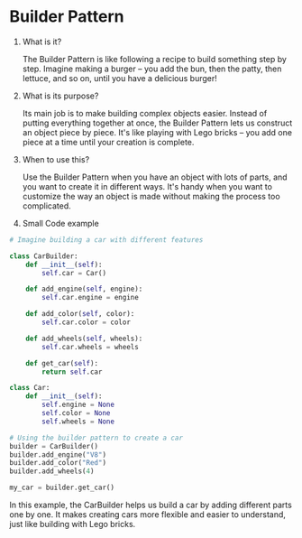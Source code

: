 # Builder Pattern

1. What is it?

   The Builder Pattern is like following a recipe to build something step by step. Imagine making a burger – you add the bun, then the patty, then lettuce, and so on, until you have a delicious burger!

1. What is its purpose?

   Its main job is to make building complex objects easier. Instead of putting everything together at once, the Builder Pattern lets us construct an object piece by piece. It's like playing with Lego bricks – you add one piece at a time until your creation is complete.

1. When to use this?

   Use the Builder Pattern when you have an object with lots of parts, and you want to create it in different ways. It's handy when you want to customize the way an object is made without making the process too complicated.

1. Small Code example

```python
# Imagine building a car with different features

class CarBuilder:
    def __init__(self):
        self.car = Car()

    def add_engine(self, engine):
        self.car.engine = engine

    def add_color(self, color):
        self.car.color = color

    def add_wheels(self, wheels):
        self.car.wheels = wheels

    def get_car(self):
        return self.car

class Car:
    def __init__(self):
        self.engine = None
        self.color = None
        self.wheels = None

# Using the builder pattern to create a car
builder = CarBuilder()
builder.add_engine("V8")
builder.add_color("Red")
builder.add_wheels(4)

my_car = builder.get_car()

```

In this example, the CarBuilder helps us build a car by adding different parts one by one. It makes creating cars more flexible and easier to understand, just like building with Lego bricks.
